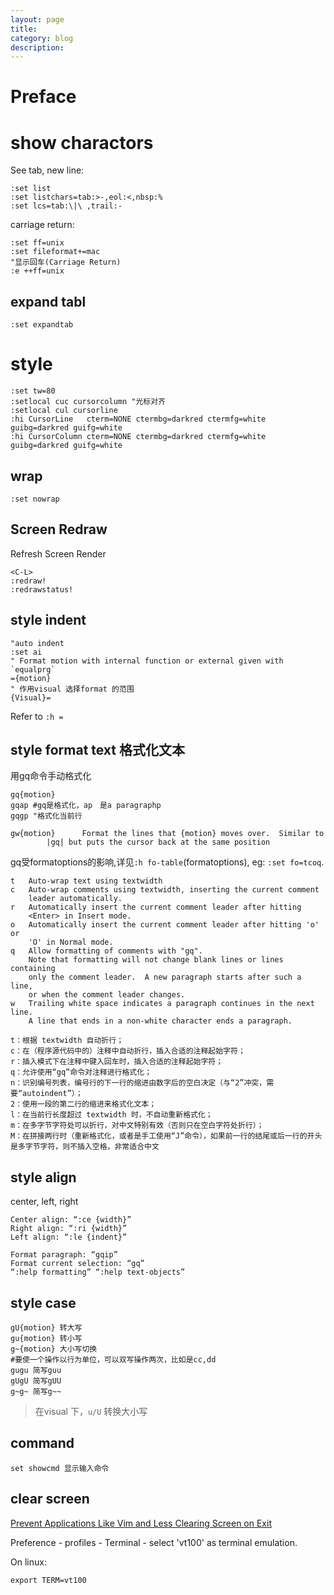 ```yaml
---
layout: page
title:	
category: blog
description: 
---
```

# Preface

# show charactors
See tab, new line:

	:set list
	:set listchars=tab:>-,eol:<,nbsp:%
	:set lcs=tab:\|\ ,trail:-

carriage return:

	:set ff=unix
	:set fileformat+=mac
	"显示回车(Carriage Return)
	:e ++ff=unix

## expand tabl

    :set expandtab

# style

	:set tw=80
	:setlocal cuc cursorcolumn "光标对齐
	:setlocal cul cursorline
	:hi CursorLine   cterm=NONE ctermbg=darkred ctermfg=white guibg=darkred guifg=white
	:hi CursorColumn cterm=NONE ctermbg=darkred ctermfg=white guibg=darkred guifg=white

## wrap

	:set nowrap

## Screen Redraw
Refresh Screen Render

	<C-L>
	:redraw!
	:redrawstatus!

## style indent 

    "auto indent
    :set ai
	" Format motion with internal function or external given with `equalprg`
	={motion}
	" 作用visual 选择format 的范围
	{Visual}=

Refer to `:h =`

## style format text 格式化文本

用gq命令手动格式化

	gq{motion}
	gqap #gq是格式化，ap　是a paragraphp
	gqgp "格式化当前行

	gw{motion}		Format the lines that {motion} moves over.  Similar to
			|gq| but puts the cursor back at the same position 

gq受formatoptions的影响,详见`:h fo-table`(formatoptions), eg: `:set fo=tcoq`.

	t	Auto-wrap text using textwidth
	c	Auto-wrap comments using textwidth, inserting the current comment
		leader automatically.
	r	Automatically insert the current comment leader after hitting
		<Enter> in Insert mode.
	o	Automatically insert the current comment leader after hitting 'o' or
		'O' in Normal mode.
	q	Allow formatting of comments with "gq".
		Note that formatting will not change blank lines or lines containing
		only the comment leader.  A new paragraph starts after such a line,
		or when the comment leader changes.
	w	Trailing white space indicates a paragraph continues in the next line.
		A line that ends in a non-white character ends a paragraph.
	
	t：根据 textwidth 自动折行；
	c：在（程序源代码中的）注释中自动折行，插入合适的注释起始字符；
	r：插入模式下在注释中键入回车时，插入合适的注释起始字符；
	q：允许使用“gq”命令对注释进行格式化；
	n：识别编号列表，编号行的下一行的缩进由数字后的空白决定（与“2”冲突，需要“autoindent”）；
	2：使用一段的第二行的缩进来格式化文本；
	l：在当前行长度超过 textwidth 时，不自动重新格式化；
	m：在多字节字符处可以折行，对中文特别有效（否则只在空白字符处折行）；
	M：在拼接两行时（重新格式化，或者是手工使用“J”命令），如果前一行的结尾或后一行的开头是多字节字符，则不插入空格，非常适合中文

## style align
center, left, right

	Center align: “:ce {width}”
	Right align: “:ri {width}”
	Left align: “:le {indent}”

	Format paragraph: “gqip”
	Format current selection: “gq”
	“:help formatting” “:help text-objects”

## style case

	gU{motion} 转大写
	gu{motion} 转小写
	g~{motion} 大小写切换
	#要使一个操作以行为单位，可以双写操作两次，比如是cc,dd
	gugu 简写guu
	gUgU 简写gUU
	g~g~ 简写g~~

> 在visual 下，`u/U` 转换大小写

## command

	set showcmd 显示输入命令

## clear screen
[Prevent Applications Like Vim and Less Clearing Screen on Exit](http://chenyufei.info/blog/2011-12-15/prevent-vim-less-clear-screen-on-exit/)

Preference - profiles - Terminal - select 'vt100' as terminal emulation.

On linux:

	export TERM=vt100

